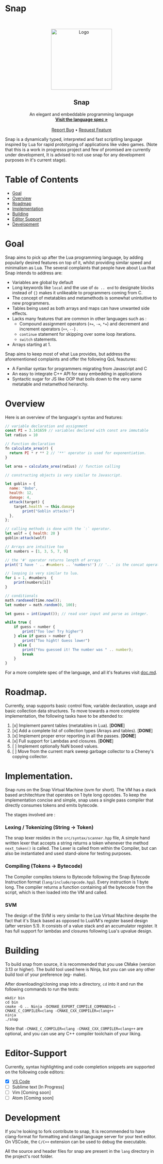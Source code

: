 # Snap

<br />
<p align="center">
  <a href="#">
    <img src="./media/logo.svg" alt="Logo" width="200" height="200">
  </a>

  <h2 align="center">Snap</h2>

  <p align="center">
   An elegant and embeddable programming language
    <br />
    <a href="https://github.com/srijan-paul/snap/blob/main/doc.md"><b>Visit the language spec »</b></a>
    <br />
    <br />
    <a href="https://github.com/srijan-paul/snap/issues">Report Bug</a>
     •
    <a href="https://github.com/srijan-paul/snap/issues">Request Feature</a>
  </p>
</p>

Snap is a dynamically typed, interpreted and fast scriptling language inspired by Lua for rapid prototyping of applications like video games.
(Note that this is a work in progresss project and few of promised are currently under development, It is advised to not use snap for any development purposes in it's current stage).

# Table of Contents

- [Goal](#Goal)
- [Overview](#Overview)
- [Roadmap](#Roadmap)
- [Implementation](#Implementation)
- [Building](#Building)
- [Editor Support](#Editor-Support)
- [Development](#Development)

# Goal

Snap aims to pick up after the Lua programming language, by adding popularly desired features on top of it,
whilst providing similar speed and minimalism as Lua.
The several complaints that people have about Lua that Snap intends to address are:

- Variables are global by default
- Long keywords like `local` and the use of `do .. end` to designate blocks instead of `{}` makes it unlikeable to
  programmers coming from C.
- The concept of metatables and metamethods is somewhat unintuitive to new programmers.
- Tables being used as both arrays and maps can have unwanted side effects.
- Lacks many features that are common in other languages such as :
  - Compound assignment operators (`+=`, `-=`, `*=`) and decrement and increment operators (`++`, `--`) .
  - `continue` statement for skipping over some loop iterations.
  - `switch` statements.
- Arrays starting at 1.

Snap aims to keep most of what Lua provides, but address the aforementioned complaints and offer the following QoL feautures:

- A Familiar syntax for programmers migrating from Javascript and C
- An easy to integrate C++ API for easy embedding in applications
- Syntactic sugar for JS like OOP that boils down to the very same metatable and metamethod heirarchy.

# Overview

Here is an overview of the language's syntax and features:

```js
// variable declaration and assignment
const PI = 3.141659 // variables declared with const are immutable
let radius = 10

// Function declaration
fn calculate_area(r) {
  return PI * r ** 2 // '**' operator is used for exponentiation.
}

let area = calculate_area(radius) // function calling

// constructing objects is very similar to Javascript.

let goblin = {
  name: "Bobo",
  health: 12,
  damage: 4,
  attack(target) {
    target.health -= this.damage
		print("Goblin attacks!")
  },
};

// calling methods is done with the `:` operator.
let wolf = { health: 20 }
goblin:attack(wolf)

// Arrays are intuitive too
let numbers = [1, 3, 5, 7, 9]

// the '#' operator returns length of arrays
print('I have ' .. #numbers .. 'numbers!') // '..' is the concat operator

// looping is very similar to lua.
for i = 1, #numbers  {
	print(numbers[i])
}

// conditionals
math.randseed(time.now());
let number = math.random(0, 100);

let guess = int(input()); // read user input and parse as integer.

while true {
	if guess < number {
		print("Too low! Try higher")
	} else if guess > number {
		print("Too hight! Guess lower")
	} else {
		print("You guessed it! The number was " .. number);
		break
	}
}
```

For a more complete spec of the language, and all it's features visit [doc.md](./doc.md).

# Roadmap.

Currently, snap supports basic control flow, variable declaration, usage and basic collection data structures.
To move towards a more complete implementation, the following tasks have to be attended to:

1. [x] Implement parent tables (metatables in Lua). [**DONE**]
2. [x] Add a complete list of collection types (Arrays and tables). [**DONE**]
3. [x] Implement proper error reporting in all the passes. [**DONE**]
4. [x] Full support for Lambdas and closures. [**DONE**]
5. [ ] Implement optionally NaN boxed values.
6. [ ] Move from the current mark sweep garbage collector to a Cheney's copying collector.

# Implementation.

Snap runs on the Snap Virtual Machine (svm for short). The VM has a stack based architechture that operates on 1 byte long opcodes. To keep the implementation concise and simple, snap uses a single pass compiler that directly consumes tokens
and emits bytecode.

The stages involved are :

### Lexing / Tokenizing (String -> Token)

The snap lexer resides in the `src/syntax/scanner.hpp` file, A simple hand written lexer that accepts a string returns a
token whenever the method `next_token()` is called.
The Lexer is called from within the Compiler, but can also be instantiated and used stand-alone for testing purposes.

### Compiling (Tokens -> Bytecode)

The Compiler compiles tokens to Bytecode following the Snap Bytecode Instruction format (`lang/include/opcode.hpp`).
Every instruction is 1 byte long. The compiler returns a function containing all the bytecode from the script, which is 
then loaded into the VM and called.

### SVM

The design of the SVM is very similar to the Lua Virtual Machine despite the fact that it's Stack based as opposed to LuaVM's
register based design (after version 5.1). It consists of a value stack and an accumulator register. It has full support
for lambdas and closures following Lua's upvalue design. 

# Building

To build snap from source, it is recommended that you use CMake (version 3.13 or higher).
The build tool used here is Ninja, but you can use any other build tool of your preference (eg- make).

After downloading/cloning snap into a directory, `cd` into it and run the following commands to run the tests:

```
mkdir bin
cd bin
cmake -G .. Ninja -DCMAKE_EXPORT_COMPILE_COMMANDS=1 -CMAKE_C_COMPILER=clang -CMAKE_CXX_COMPILER=clang++
ninja
./snap
```

Note that `-CMAKE_C_COMPILER=clang -CMAKE_CXX_COMPILER=clang++` are optional, and you can use any C++ compiler toolchain of your liking.

# Editor-Support

Currently, syntax highlighting and code completion snippets are supported on the following code editors:
- [x] [VS Code](https://github.com/srijan-paul/vscode-snap)
- [ ] Sublime text [In Progress]
- [ ] Vim [Coming soon]
- [ ] Atom [Coming soon]

# Development

If you're looking to fork contribute to snap, It is recommended to have clang-format for formatting and clangd language server for
your text editor. On VSCode, the `C/C++` extension can be used to debug the executable.

All the source and header files for snap are present in the `lang` directory in the project's root folder.

